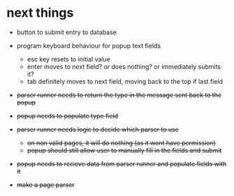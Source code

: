 # next things
- button to submit entry to database
- program keyboard behaviour for popup text fields
    - esc key resets to initial value
    - enter moves to next field? or does nothing? or immediately submits it?
    - tab definitely moves to next field, moving back to the top if last field

- ~~parser runner needs to return the type in the message sent back to the popup~~
- ~~popup needs to populate type field~~
- ~~parser runner needs logic to decide which parser to use~~
    - ~~on non valid pages, it will do nothing (as it wont have permission)~~
    - ~~popup should still allow user to manually fill in the fields and submit~~
- ~~popup needs to recieve data from parser runner and populate fields with it~~
- ~~make a page parser~~